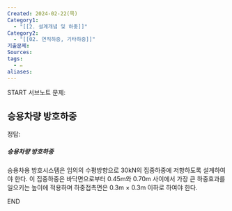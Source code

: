 ```yaml
---
Created: 2024-02-22(목)
Category1:
  - "[[2. 설계개념 및 하중]]"
Category2:
  - "[[02. 연직하중, 기타하중]]"
기출문제: 
Sources: 
tags:
  - ✏️
aliases:
---
```

START
서브노트
문제:  
## 승용차량 방호하중 



정답: 

##### 승용차량 방호하중
승용차용 방호시스템은 임의의 수평방향으로 30kN의 집중하중에 저항하도록 설계하여야 한다. 이 집중하중은 바닥면으로부터 0.45m와 0.70m 사이에서 가장 큰 하중효과를 일으키는 높이에 적용하며 하중접촉면은 0.3m × 0.3m 이하로 하여야 한다.
<!--ID: 1688567493106-->
END


